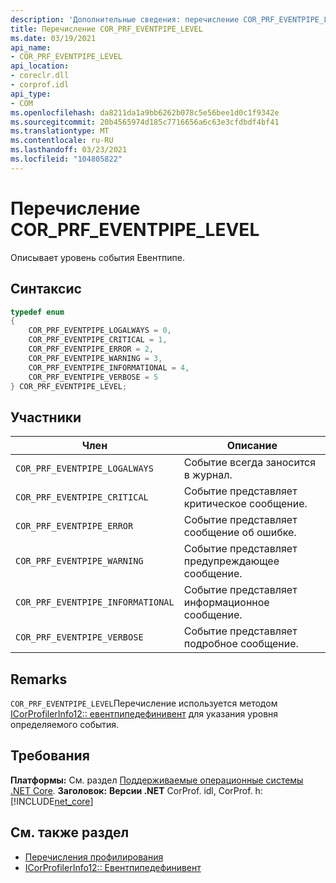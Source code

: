 ```yaml
---
description: 'Дополнительные сведения: перечисление COR_PRF_EVENTPIPE_LEVEL'
title: Перечисление COR_PRF_EVENTPIPE_LEVEL
ms.date: 03/19/2021
api_name:
- COR_PRF_EVENTPIPE_LEVEL
api_location:
- coreclr.dll
- corprof.idl
api_type:
- COM
ms.openlocfilehash: da8211da1a9bb6262b078c5e56bee1d0c1f9342e
ms.sourcegitcommit: 20b4565974d185c7716656a6c63e3cfdbdf4bf41
ms.translationtype: MT
ms.contentlocale: ru-RU
ms.lasthandoff: 03/23/2021
ms.locfileid: "104805822"
---
```

# <a name="cor_prf_eventpipe_level-enumeration"></a>Перечисление COR_PRF_EVENTPIPE_LEVEL

Описывает уровень события Евентпипе.
  
## <a name="syntax"></a>Синтаксис  
  
```cpp  
typedef enum
{
    COR_PRF_EVENTPIPE_LOGALWAYS = 0,
    COR_PRF_EVENTPIPE_CRITICAL = 1,
    COR_PRF_EVENTPIPE_ERROR = 2,
    COR_PRF_EVENTPIPE_WARNING = 3,
    COR_PRF_EVENTPIPE_INFORMATIONAL = 4,
    COR_PRF_EVENTPIPE_VERBOSE = 5
} COR_PRF_EVENTPIPE_LEVEL;
```  
  
## <a name="members"></a>Участники  
  
|Член|Описание|  
|------------|-----------------|  
|`COR_PRF_EVENTPIPE_LOGALWAYS`|Событие всегда заносится в журнал.|
|`COR_PRF_EVENTPIPE_CRITICAL`|Событие представляет критическое сообщение.|
|`COR_PRF_EVENTPIPE_ERROR`|Событие представляет сообщение об ошибке.|
|`COR_PRF_EVENTPIPE_WARNING`|Событие представляет предупреждающее сообщение.|
|`COR_PRF_EVENTPIPE_INFORMATIONAL`|Событие представляет информационное сообщение.|
|`COR_PRF_EVENTPIPE_VERBOSE`|Событие представляет подробное сообщение.|
  
## <a name="remarks"></a>Remarks  

 `COR_PRF_EVENTPIPE_LEVEL`Перечисление используется методом [ICorProfilerInfo12:: евентпипедефинивент](icorprofilerinfo12-eventpipedefineevent-method.md) для указания уровня определяемого события.
  
## <a name="requirements"></a>Требования  

**Платформы:** См. раздел [Поддерживаемые операционные системы .NET Core](../../../core/install/windows.md?pivots=os-windows).
**Заголовок:** **Версии .NET** CorProf. idl, CorProf. h: [!INCLUDE[net_core](../../../../includes/net-core-50-md.md)]
  
## <a name="see-also"></a>См. также раздел

- [Перечисления профилирования](profiling-enumerations.md)
- [ICorProfilerInfo12:: Евентпипедефинивент](icorprofilerinfo12-eventpipedefineevent-method.md)

